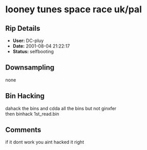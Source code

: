 # looney tunes space race uk/pal

## Rip Details

- **User:** DC-pluy
- **Date:** 2001-08-04 21:22:17
- **Status:** selfbooting

## Downsampling

none

## Bin Hacking

dahack the bins and cdda  all the bins but not ginxfer<br />then binhack 1st_read.bin

## Comments

if it dont work you aint hacked it right

